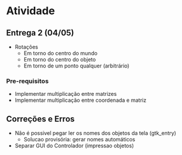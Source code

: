 # Atividade

## Entrega 2 (04/05)

* Rotações
  * Em torno do centro do mundo
  * Em torno do centro do objeto
  * Em torno de um ponto qualquer (arbitrário)‏

### Pre-requisitos

* Implementar multiplicação entre matrizes
* Implementar multiplicação entre coordenada e matriz

## Correções e Erros

* Não é possivel pegar ler os nomes dos objetos da tela (gtk_entry)
  * Solucao provisória: gerar nomes automáticos
* Separar GUI do Controlador (impressao objetos)